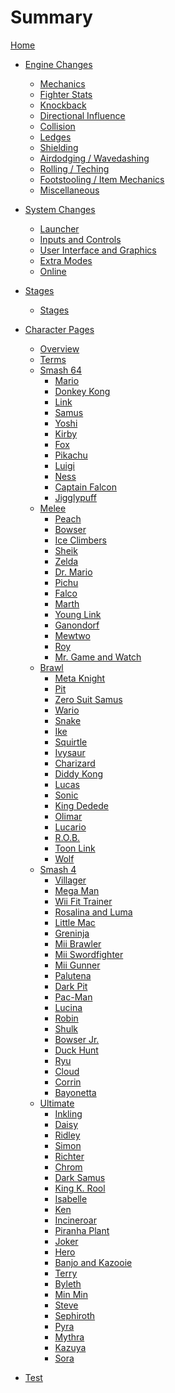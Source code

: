 # Summary

[Home](intro.md)

- [Engine Changes]()
  - [Mechanics](./engine/mechanics.md)
  - [Fighter Stats](./engine/fighterstats.md)
  - [Knockback](./engine/knockback.md)
  - [Directional Influence](./engine/di.md)
  - [Collision](./engine/collision.md)
  - [Ledges](./engine/ledges.md)
  - [Shielding](./engine/shields.md)
  - [Airdodging / Wavedashing](./engine/airdodges.md)
  - [Rolling / Teching](./engine/rolls.md)
  - [Footstooling / Item Mechanics](./engine/items.md)
  - [Miscellaneous](./engine/misc.md)

- [System Changes]()
  - [Launcher](./system/launcher.md)
  - [Inputs and Controls](./system/inputs.md)
  - [User Interface and Graphics](./system/ui.md)
  - [Extra Modes](./system/modes.md)
  - [Online](./system/online.md)

- [Stages]()
  - [Stages]()

- [Character Pages]()
  - [Overview](./characters/characterlist.md)
  - [Terms](./characters/terms.md)
  - [Smash 64]()
    - [Mario](./characters/smash64/mario.md)
    - [Donkey Kong](./characters/smash64/donkey.md)
    - [Link](./characters/smash64/link.md)
    - [Samus](./characters/smash64/samus.md)
    - [Yoshi](./characters/smash64/yoshi.md)
    - [Kirby](./characters/smash64/kirby.md)
    - [Fox](./characters/smash64/fox.md)
    - [Pikachu](./characters/smash64/pikachu.md)
    - [Luigi](./characters/smash64/luigi.md)
    - [Ness](./characters/smash64/ness.md)
    - [Captain Falcon](./characters/smash64/captain.md)
    - [Jigglypuff](./characters/smash64/purin.md)
  - [Melee]()
    - [Peach](./characters/melee/peach.md)
    - [Bowser](./characters/melee/koopa.md)
    - [Ice Climbers](./characters/melee/popo.md)
    - [Sheik](./characters/melee/sheik.md)
    - [Zelda](./characters/melee/zelda.md)
    - [Dr. Mario](./characters/melee/mariod.md)
    - [Pichu](./characters/melee/pichu.md)
    - [Falco](./characters/melee/falco.md)
    - [Marth](./characters/melee/marth.md)
    - [Young Link](./characters/melee/younglink.md)
    - [Ganondorf](./characters/melee/ganon.md)
    - [Mewtwo](./characters/melee/mewtwo.md)
    - [Roy](./characters/melee/roy.md)
    - [Mr. Game and Watch](./characters/melee/gamewatch.md)
  - [Brawl]()
    - [Meta Knight](./characters/brawl/metaknight.md)
    - [Pit](./characters/brawl/pit.md)
    - [Zero Suit Samus](./characters/brawl/szerosuit.md)
    - [Wario](./characters/brawl/wario.md)
    - [Snake](./characters/brawl/snake.md)
    - [Ike](./characters/brawl/ike.md)
    - [Squirtle]()<!--./characters/brawl/pzenigame.md)-->
    - [Ivysaur]()<!--./characters/brawl/pfushigisou.md)-->
    - [Charizard]()<!--./characters/brawl/plizardon.md)-->
    - [Diddy Kong]()<!--./characters/brawl/diddy.md)-->
    - [Lucas]()<!--./characters/brawl/lucas.md)-->
    - [Sonic]()<!--./characters/brawl/sonic.md)-->
    - [King Dedede]()<!--./characters/brawl/dedede.md)-->
    - [Olimar]()<!--./characters/brawl/pikmin.md)-->
    - [Lucario]()<!--./characters/brawl/lucario.md)-->
    - [R.O.B.]()<!--./characters/brawl/robot.md)-->
    - [Toon Link]()<!--./characters/brawl/toonlink.md)-->
    - [Wolf]()<!--./characters/brawl/wolf.md)-->
  - [Smash 4]()
    - [Villager]()<!--./characters/smash4/murabito.md)-->
    - [Mega Man]()<!--./characters/smash4/rockman.md)-->
    - [Wii Fit Trainer]()<!--./characters/smash4/wiifit.md)-->
    - [Rosalina and Luma]()<!--./characters/smash4/rosetta.md)-->
    - [Little Mac]()<!--./characters/smash4/littlemac.md)-->
    - [Greninja]()<!--./characters/smash4/gekkouga.md)-->
    - [Mii Brawler]()<!--./characters/smash4/miifighter.md)-->
    - [Mii Swordfighter]()<!--./characters/smash4/miiswordsman.md)-->
    - [Mii Gunner]()<!--./characters/smash4/miigunner.md)-->
    - [Palutena]()<!--./characters/smash4/palutena.md)-->
    - [Dark Pit]()<!--./characters/smash4/pitb.md)-->
    - [Pac-Man]()<!--./characters/smash4/pacman.md)-->
    - [Lucina]()<!--./characters/smash4/lucina.md)-->
    - [Robin]()<!--./characters/smash4/robin.md)-->
    - [Shulk]()<!--./characters/smash4/shulk.md)-->
    - [Bowser Jr.]()<!--./characters/smash4/koopajr.md)-->
    - [Duck Hunt]()<!--./characters/smash4/duckhunt.md)-->
    - [Ryu]()<!--./characters/smash4/ryu.md)-->
    - [Cloud]()<!--./characters/smash4/cloud.md)-->
    - [Corrin]()<!--./characters/smash4/kamui.md)-->
    - [Bayonetta]()<!--./characters/smash4/bayonetta.md)-->
  - [Ultimate]()
    - [Inkling]()<!--./characters/ultimate/inkling.md)-->
    - [Daisy]()<!--./characters/ultimate/daisy.md)-->
    - [Ridley]()<!--./characters/ultimate/ridley.md)-->
    - [Simon]()<!--./characters/ultimate/simon.md)-->
    - [Richter]()<!--./characters/ultimate/richter.md)-->
    - [Chrom]()<!--./characters/ultimate/chrom.md)-->
    - [Dark Samus]()<!--./characters/ultimate/samusd.md)-->
    - [King K. Rool]()<!--./characters/ultimate/krool.md)-->
    - [Isabelle]()<!--./characters/ultimate/shizue.md)-->
    - [Ken]()<!--./characters/ultimate/ken.md)-->
    - [Incineroar]()<!--./characters/ultimate/gaogaen.md)-->
    - [Piranha Plant]()<!--./characters/ultimate/pakkun.md)-->
    - [Joker]()<!--./characters/ultimate/jack.md)-->
    - [Hero]()<!--./characters/ultimate/brave.md)-->
    - [Banjo and Kazooie]()<!--./characters/ultimate/buddy.md)-->
    - [Terry]()<!--./characters/ultimate/dolly.md)-->
    - [Byleth]()<!--./characters/ultimate/master.md)-->
    - [Min Min]()<!--./characters/ultimate/tantan.md)-->
    - [Steve]()<!--./characters/ultimate/pickel.md)-->
    - [Sephiroth]()<!--./characters/ultimate/edge.md)-->
    - [Pyra]()<!--./characters/ultimate/eflame.md)-->
    - [Mythra]()<!--./characters/ultimate/elight.md)-->
    - [Kazuya]()<!--./characters/ultimate/demon.md)-->
    - [Sora]()<!--./characters/ultimate/trail.md)-->

- [Test](./characters/testchar.md)